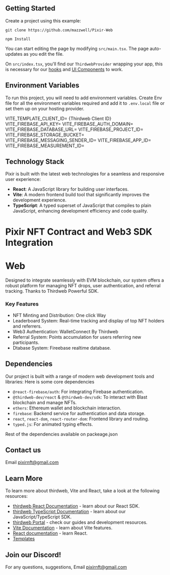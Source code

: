 ## Getting Started

Create a project using this example:

```Npm
git clone https://github.com/mazzwell/Pixir-Web

npm Install
```

You can start editing the page by modifying `src/main.tsx`. The page auto-updates as you edit the file.

On `src/index.tsx`, you'll find our `ThirdwebProvider` wrapping your app, this is necessary for our [hooks](https://portal.thirdweb.com/react) and
[UI Components](https://portal.thirdweb.com/ui-components) to work.

## Environment Variables

To run this project, you will need to add environment variables. Create Env file for all the environment variables required and add it to `.env.local` file or set them up on your hosting provider.

VITE_TEMPLATE_CLIENT_ID= {Thirdweb Client ID}
VITE_FIREBASE_API_KEY=
VITE_FIREBASE_AUTH_DOMAIN=
VITE_FIREBASE_DATABASE_URL=
VITE_FIREBASE_PROJECT_ID=
VITE_FIREBASE_STORAGE_BUCKET=
VITE_FIREBASE_MESSAGING_SENDER_ID=
VITE_FIREBASE_APP_ID=
VITE_FIREBASE_MEASUREMENT_ID=


## Technology Stack

Pixir is built with the latest web technologies for a seamless and responsive user experience:

- **React**: A JavaScript library for building user interfaces.
- **Vite**: A modern frontend build tool that significantly improves the development experience.
- **TypeScript**: A typed superset of JavaScript that compiles to plain JavaScript, enhancing development efficiency and code quality.

# Pixir NFT Contract and Web3 SDK Integration

# Web

Designed to integrate seamlessly with EVM blockchain, our system offers a robust platform for managing NFT drops, user authentication, and referral tracking.
Thanks to Thirdweb Powerful SDK.

### Key Features

- NFT Minting and Distribution: One click Way
- Leaderboard System: Real-time tracking and display of top NFT holders and referrers.
- Web3 Authentication: WalletConnect By Thirdweb
- Referral System: Points accumulation for users referring new participants. 
- Dtabase System: Fireebase realtime database. 


## Dependencies

Our project is built with a range of modern web development tools and libraries:
Here is some core dependencies

- `@react-firebase/auth`: For integrating Firebase authentication.
- `@thirdweb-dev/react` & `@thirdweb-dev/sdk`: To interact with Blast blockchain and manage NFTs.
- `ethers`: Ethereum wallet and blockchain interaction.
- `firebase`: Backend service for authentication and data storage.
- `react`, `react-dom`, `react-router-dom`: Frontend library and routing.
- `typed.js`: For animated typing effects.

Rest of the dependencies available on packeage.json

## Contact us
Email pixirnft@gmail.com

## Learn More

To learn more about thirdweb, Vite and React, take a look at the following resources:

- [thirdweb React Documentation](https://docs.thirdweb.com/react) - learn about our React SDK.
- [thirdweb TypeScript Documentation](https://docs.thirdweb.com/react) - learn about our JavaScript/TypeScript SDK.
- [thirdweb Portal](https://docs.thirdweb.com/react) - check our guides and development resources.
- [Vite Documentation](https://vitejs.dev/guide/) - learn about Vite features.
- [React documentation](https://reactjs.org/) - learn React.
- [Templates](https://thirdweb.com/templates)

## Join our Discord!

For any questions, suggestions, Email pixirnft@gmail.com

